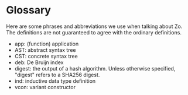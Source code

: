 # Glossary

Here are some phrases and abbreviations
we use when talking about Zo.
The definitions are not guaranteed to agree
with the ordinary definitions.

- app: (function) application
- AST: abstract syntax tree
- CST: concrete syntax tree
- deb: De Bruijn index
- digest: the output of a hash algorithm.
  Unless otherwise specified, "digest" refers to
  a SHA256 digest.
- ind: inductive data type definition
- vcon: variant constructor
